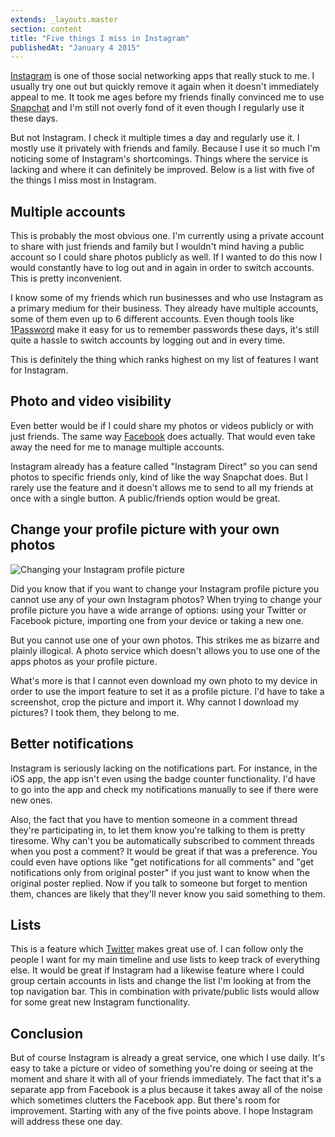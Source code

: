 ```yaml
---
extends: _layouts.master
section: content
title: "Five things I miss in Instagram"
publishedAt: "January 4 2015"
---
```

[Instagram](http://instagram.com/) is one of those social networking apps that really stuck to me. I usually try one out but quickly remove it again when it doesn't immediately appeal to me. It took me ages before my friends finally convinced me to use [Snapchat](https://www.snapchat.com/) and I'm still not overly fond of it even though I regularly use it these days.

But not Instagram. I check it multiple times a day and regularly use it. I mostly use it privately with friends and family. Because I use it so much I'm noticing some of Instagram's shortcomings. Things where the service is lacking and where it can definitely be improved. Below is a list with five of the things I miss most in Instagram.

## Multiple accounts

This is probably the most obvious one. I'm currently using a private account to share with just friends and family but I wouldn't mind having a public account so I could share photos publicly as well. If I wanted to do this now I would constantly have to log out and in again in order to switch accounts. This is pretty inconvenient.

I know some of my friends which run businesses and who use Instagram as a primary medium for their business. They already have multiple accounts, some of them even up to 6 different accounts. Even though tools like [1Password](https://agilebits.com/onepassword) make it easy for us to remember passwords these days, it's still quite a hassle to switch accounts by logging out and in every time.

This is definitely the thing which ranks highest on my list of features I want for Instagram.

## Photo and video visibility

Even better would be if I could share my photos or videos publicly or with just friends. The same way [Facebook](https://facebook.com) does actually. That would even take away the need for me to manage multiple accounts.

Instagram already has a feature called "Instagram Direct" so you can send photos to specific friends only, kind of like the way Snapchat does. But I rarely use the feature and it doesn't allows me to send to all my friends at once with a single button. A public/friends option would be great.

## Change your profile picture with your own photos

<div class="center">
    <img src="https://s3.eu-central-1.amazonaws.com/dries-personal/blog/2015-01-04-five-things-i-miss-in-instagram/instagram-change-profile-picture.jpg" alt="Changing your Instagram profile picture">
</div>

Did you know that if you want to change your Instagram profile picture you cannot use any of your own Instagram photos? When trying to change your profile picture you have a wide arrange of options: using your Twitter or Facebook picture, importing one from your device or taking a new one.

But you cannot use one of your own photos. This strikes me as bizarre and plainly illogical. A photo service which doesn't allows you to use one of the apps photos as your profile picture.

What's more is that I cannot even download my own photo to my device in order to use the import feature to set it as a profile picture. I'd have to take a screenshot, crop the picture and import it. Why cannot I download my pictures? I took them, they belong to me.

## Better notifications

Instagram is seriously lacking on the notifications part. For instance, in the iOS app, the app isn't even using the badge counter functionality. I'd have to go into the app and check my notifications manually to see if there were new ones.

Also, the fact that you have to mention someone in a comment thread they're participating in, to let them know you're talking to them is pretty tiresome. Why can't you be automatically subscribed to comment threads when you post a comment? It would be great if that was a preference. You could even have options like "get notifications for all comments" and "get notifications only from original poster" if you just want to know when the original poster replied. Now if you talk to someone but forget to mention them, chances are likely that they'll never know you said something to them.

## Lists

This is a feature which [Twitter](https://twitter.com/) makes great use of. I can follow only the people I want for my main timeline and use lists to keep track of everything else. It would be great if Instagram had a likewise feature where I could group certain accounts in lists and change the list I'm looking at from the top navigation bar. This in combination with private/public lists would allow for some great new Instagram functionality.

## Conclusion

But of course Instagram is already a great service, one which I use daily. It's easy to take a picture or video of something you're doing or seeing at the moment and share it with all of your friends immediately. The fact that it's a separate app from Facebook is a plus because it takes away all of the noise which sometimes clutters the Facebook app. But there's room for improvement. Starting with any of the five points above. I hope Instagram will address these one day.
